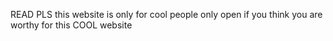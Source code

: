 READ PLS
this website is only for cool people
only open if you think you are worthy for this COOL website
